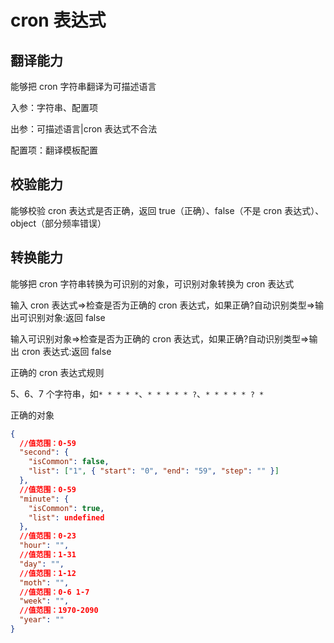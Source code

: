 # cron 表达式

## 翻译能力

能够把 cron 字符串翻译为可描述语言

入参：字符串、配置项

出参：可描述语言|cron 表达式不合法

配置项：翻译模板配置

## 校验能力

能够校验 cron 表达式是否正确，返回 true（正确）、false（不是 cron 表达式）、object（部分频率错误）

## 转换能力

能够把 cron 字符串转换为可识别的对象，可识别对象转换为 cron 表达式

输入 cron 表达式=>检查是否为正确的 cron 表达式，如果正确?自动识别类型=>输出可识别对象:返回 false

输入可识别对象=>检查是否为正确的 cron 表达式，如果正确?自动识别类型=>输出 cron 表达式:返回 false

正确的 cron 表达式规则

5、6、7 个字符串，如`* * * * *`、`* * * * * ?`、`* * * * * ? *`

正确的对象

```json
{
  //值范围：0-59
  "second": {
    "isCommon": false,
    "list": ["1", { "start": "0", "end": "59", "step": "" }]
  },
  //值范围：0-59
  "minute": {
    "isCommon": true,
    "list": undefined
  },
  //值范围：0-23
  "hour": "",
  //值范围：1-31
  "day": "",
  //值范围：1-12
  "moth": "",
  //值范围：0-6 1-7
  "week": "",
  //值范围：1970-2090
  "year": ""
}
```
